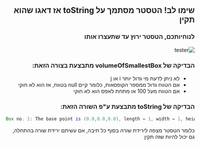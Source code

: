 <div dir="rtl">

## שימו לב! הטסטר מסתמך על toString אז דאגו שהוא תקין

### לנוחיותכם, הטסטר ירוץ עד שתעצרו אותו
![tester](https://i.imgur.com/7nQgEDK.png)

### הבדיקה של volumeOfSmallestBox מתבצעת בצורה הזאת:

<ul>
  <li> לא ניתן לדעת מי גדול יותר i או j </li>
  <li> אם הטווח גדול ממספר הקופסאות, כלומר קיים null בטווח, אז הוא לא חוקי </li>
  <li> אם הטווח מעל 100 או מתחת לאפס הוא לא חוקי </li>
</ul>

### הבדיקה של toString מתבצעת ע"פ השורה הזאת:

<div dir="ltr">

```Java
Box no. 1: The base point is (0.0,0.0,0.0), length = 1, width = 1, height = 1\n
```

</div>

כלומר הטסטר מצפה לירידת שורה בסוף כל תיבה, אם עשיתם ירידת שורה בהתחלה, גם יכול להיות שזה תקין
